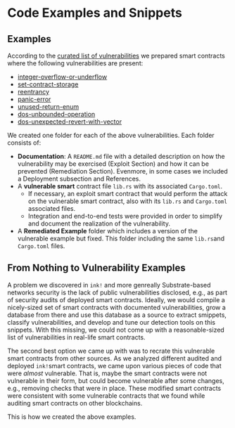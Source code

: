 # Code Examples and Snippets
## Examples
According to the 
[curated list of vulnerabilities](../curated-list-of-vulnerabilities/README.md)
we prepared smart contracts where the following vulnerabilities are present:
- [integer-overflow-or-underflow](./examples/integer-overflow-or-underflow/README.md)
- [set-contract-storage](./examples/set-contract-storage/README.md)
- [reentrancy](./examples/reentrancy/README.md)
- [panic-error](./examples/panic-error/README.md)
- [unused-return-enum](./examples/unused-return-enum/README.md)
- [dos-unbounded-operation](./examples/dos-unbounded-operation/README.md)
- [dos-unexpected-revert-with-vector](./examples/dos-unexpected-revert-with-vector/README.md)

We created one folder for each of the above vulnerabilities. 
Each folder consists of: 
- **Documentation**: A `README.md` file with a detailed description on how the
vulnerability may be exercised (Exploit Section) and how it can be prevented
(Remediation Section). Evenmore, in some cases we included a Deployment 
subsection and References.
- A **vulnerable smart** contract file `lib.rs` with its associated 
    `Cargo.toml`.
    - If necessary, an exploit smart contract that would perform the attack on
    the vulnerable smart contract, also with its `lib.rs` and `Cargo.toml` 
    associated files.
    - Integration and end-to-end tests were provided in order to simplify and
    document the realization of the vulnerability. 
- A **Remediated Example** folder which includes a version of the vulnerable
example but fixed. This folder including the same `lib.rs`and `Cargo.toml`
files.

## From Nothing to Vulnerability Examples
A problem we discovered in `ink!` and more genreally Substrate-based networks
security is the lack of public vulnerabilities disclosed, e.g., as part of 
security audits of deployed smart contracts. Ideally, we would compile a 
nicely-sized set of smart contracts with documented vulnerabilities, grow a 
database from there and use this database as a source to extract smippets,
classify vulnerabilities, and develop and tune our detection tools on this 
snippets. With this missing, we could not come up with a reasonable-sized 
list of vulnerabilities in real-life smart contracts. 

The second best option we came up with was to recrate this vulnerable smart 
contracts from other sources. As we analyzed different audited and deployed 
`ink!`smart contracts, we came upon various pieces of code that were _almost_
vulnerable. That is, maybe the smart contracts were not vulnerable in their 
form, but could become vulnerable after some changes, e.g., removing checks 
that were in place. These modified smart contracts were consistent with some
vulnerable contracts that we found while auditing smart contracts on other
blockchains.

This is how we created the above examples.
